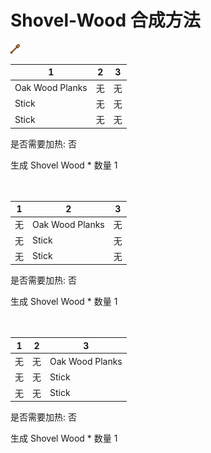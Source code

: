 # Shovel-Wood 合成方法

![Icon](75c48cd0c707bfd42ba38060a2c9ad00.png)

|1|2|3|
|----|-----|-----|
|Oak Wood Planks|无|无|
|Stick|无|无|
|Stick|无|无|

是否需要加热: 否

生成 Shovel Wood \* 数量 1
<br/> <br/> <br/> 

|1|2|3|
|----|-----|-----|
|无|Oak Wood Planks|无|
|无|Stick|无|
|无|Stick|无|

是否需要加热: 否

生成 Shovel Wood \* 数量 1
<br/> <br/> <br/> 

|1|2|3|
|----|-----|-----|
|无|无|Oak Wood Planks|
|无|无|Stick|
|无|无|Stick|

是否需要加热: 否

生成 Shovel Wood \* 数量 1
<br/> <br/> <br/> 

